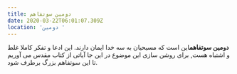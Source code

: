 ```yaml
---
title: دومین سوتفاهم
date: 2020-03-22T06:01:07.309Z
location: 'دومین '
---
```

**دومین سوتفاهم**این است که مسیحیان به سه خدا ایمان دارند. این ادعا و تفکر کاملا غلط و اشتباه هست, برای روشن سازی این موضوع در این جا آیاتی از کتاب مقدس می آوریم تا این سوتفاهم بزرگ برطرف شود.